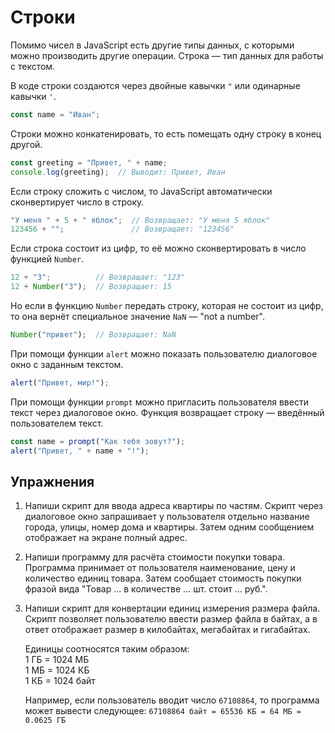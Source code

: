 # Строки

Помимо чисел в JavaScript есть другие типы данных, с которыми можно производить другие операции. Строка — тип данных для работы с текстом.

В коде строки создаются через двойные кавычки `"` или одинарные кавычки `'`.

```js
const name = "Иван";
```

Строки можно конкатенировать, то есть помещать одну строку в конец другой.

```js
const greeting = "Привет, " + name;
console.log(greeting);  // Выводит: Привет, Иван
```

Если строку сложить с числом, то JavaScript автоматически сконвертирует число в строку.

```js
"У меня " + 5 + " яблок";  // Возвращает: "У меня 5 яблок"
123456 + "";               // Возвращает: "123456"
```

Если строка состоит из цифр, то её можно сконвертировать в число функцией `Number`.

```js
12 + "3";          // Возвращает: "123"
12 + Number("3");  // Возвращает: 15
```

Но если в функцию `Number` передать строку, которая не состоит из цифр, то она вернёт специальное значение `NaN` — "not a number".

```js
Number("привет");  // Возвращает: NaN
```

При помощи функции `alert` можно показать пользователю диалоговое окно с заданным текстом.

```js
alert("Привет, мир!");
```

При помощи функции `prompt` можно пригласить пользователя ввести текст через диалоговое окно. Функция возвращает строку — введённый пользователем текст.

```js
const name = prompt("Как тебя зовут?");
alert("Привет, " + name + "!");
```

## Упражнения

1. Напиши скрипт для ввода адреса квартиры по частям. Скрипт через диалоговое окно запрашивает у пользователя отдельно название города, улицы, номер дома и квартиры. Затем одним сообщением отображает на экране полный адрес.

1. Напиши программу для расчёта стоимости покупки товара. Программа принимает от пользователя наименование, цену и количество единиц товара. Затем сообщает стоимость покупки фразой вида "Товар ... в количестве ... шт. стоит ... руб.".

1. Напиши скрипт для конвертации единиц измерения размера файла. Скрипт позволяет пользователю ввести размер файла в байтах, а в ответ отображает размер в килобайтах, мегабайтах и гигабайтах.

    Единицы соотносятся таким образом:  
    1 ГБ = 1024 МБ  
    1 МБ = 1024 КБ  
    1 КБ = 1024 байт

    Например, если пользователь вводит число `67108864`, то программа может вывести следующее:
    `67108864 байт = 65536 КБ = 64 МБ = 0.0625 ГБ`
